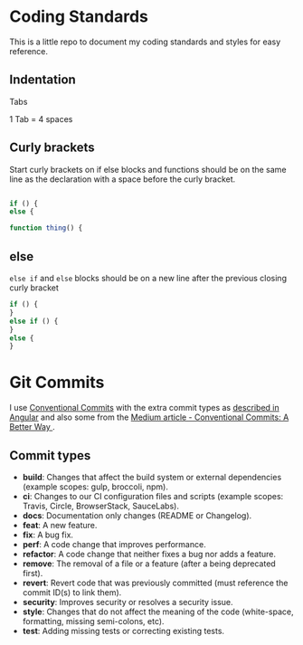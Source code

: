 # Coding Standards
This is a little repo to document my coding standards and styles for easy reference.


## Indentation
Tabs

1 Tab = 4 spaces

## Curly brackets
Start curly brackets on if else blocks and functions should be on the same line as the declaration with a space before the curly bracket.

```js

if () {
else {

function thing() {
```

## else
`else if` and `else` blocks should be on a new line after the previous closing curly bracket

```js
if () {
}
else if () {
}
else {
}
```


# Git Commits
I use [Conventional Commits](https://www.conventionalcommits.org/en/v1.0.0/) with the extra commit types as [described in Angular](https://github.com/angular/angular/blob/22b96b9/CONTRIBUTING.md#type) and also some from the [Medium article - Conventional Commits: A Better Way ](https://medium.com/neudesic-innovation/conventional-commits-a-better-way-78d6785c2e08).

## Commit types

- **build**: Changes that affect the build system or external dependencies (example scopes: gulp, broccoli, npm).
- **ci**: Changes to our CI configuration files and scripts (example scopes: Travis, Circle, BrowserStack, SauceLabs).
- **docs**: Documentation only changes (README or Changelog).
- **feat**: A new feature.
- **fix**: A bug fix.
- **perf**: A code change that improves performance.
- **refactor**: A code change that neither fixes a bug nor adds a feature.
- **remove**: The removal of a file or a feature (after a being deprecated first).
- **revert**: Revert code that was previously committed (must reference the commit ID(s) to link them).
- **security**: Improves security or resolves a security issue.
- **style**: Changes that do not affect the meaning of the code (white-space, formatting, missing semi-colons, etc).
- **test**: Adding missing tests or correcting existing tests.
